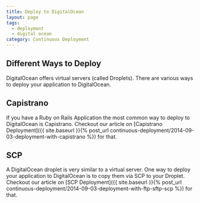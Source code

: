 ```yaml
---
title: Deploy to DigitalOcean
layout: page
tags:
  - deployment
  - digital ocean
category: Continuous Deployment
---
```

## Different Ways to Deploy
DigitalOcean offers virtual servers (called Droplets).
There are various ways to deploy your application to DigitalOcean.

## Capistrano
If you have a Ruby on Rails Application the most common way to deploy to DigitalOcean is Capistrano.
Checkout our article on [Capistrano Deployment]({{ site.baseurl }}{% post_url continuous-deployment/2014-09-03-deployment-with-capistrano %}) for that.

## SCP
A DigitalOcean droplet is very similar to a virtual server.
One way to deploy your application to DigitalOcean is to copy them via SCP to your Droplet.
Checkout our article on [SCP Deployment]({{ site.baseurl }}{% post_url continuous-deployment/2014-09-03-deployment-with-ftp-sftp-scp %}) for that.
